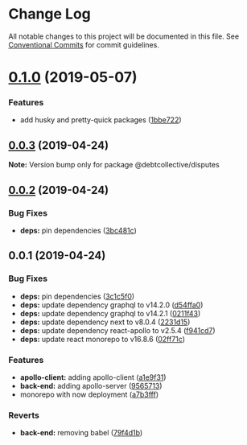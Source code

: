 # Change Log

All notable changes to this project will be documented in this file.
See [Conventional Commits](https://conventionalcommits.org) for commit guidelines.

# [0.1.0](https://github.com/debtcollective/disputes/compare/v0.0.3...v0.1.0) (2019-05-07)


### Features

* add husky and pretty-quick packages ([1bbe722](https://github.com/debtcollective/disputes/commit/1bbe722))





## [0.0.3](https://github.com/debtcollective/disputes/compare/v0.0.2...v0.0.3) (2019-04-24)

**Note:** Version bump only for package @debtcollective/disputes





## [0.0.2](https://github.com/debtcollective/disputes/compare/v0.0.1...v0.0.2) (2019-04-24)


### Bug Fixes

* **deps:** pin dependencies ([3bc481c](https://github.com/debtcollective/disputes/commit/3bc481c))





## 0.0.1 (2019-04-24)


### Bug Fixes

* **deps:** pin dependencies ([3c1c5f0](https://github.com/debtcollective/disputes/commit/3c1c5f0))
* **deps:** update dependency graphql to v14.2.0 ([d54ffa0](https://github.com/debtcollective/disputes/commit/d54ffa0))
* **deps:** update dependency graphql to v14.2.1 ([0211f43](https://github.com/debtcollective/disputes/commit/0211f43))
* **deps:** update dependency next to v8.0.4 ([2231d15](https://github.com/debtcollective/disputes/commit/2231d15))
* **deps:** update dependency react-apollo to v2.5.4 ([f941cd7](https://github.com/debtcollective/disputes/commit/f941cd7))
* **deps:** update react monorepo to v16.8.6 ([02ff71c](https://github.com/debtcollective/disputes/commit/02ff71c))


### Features

* **apollo-client:** adding apollo-client ([a1e9f31](https://github.com/debtcollective/disputes/commit/a1e9f31))
* **back-end:** adding apollo-server ([9565713](https://github.com/debtcollective/disputes/commit/9565713))
* monorepo with now deployment ([a7b3fff](https://github.com/debtcollective/disputes/commit/a7b3fff))


### Reverts

* **back-end:** removing babel ([79f4d1b](https://github.com/debtcollective/disputes/commit/79f4d1b))
